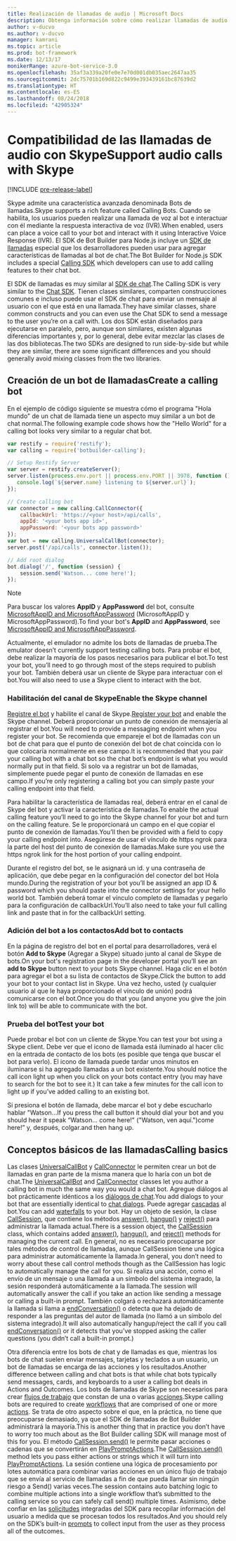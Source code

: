 ```yaml
---
title: Realización de llamadas de audio | Microsoft Docs
description: Obtenga información sobre cómo realizar llamadas de audio con Skype en un bot mediante Node.js.
author: v-ducvo
ms.author: v-ducvo
manager: kamrani
ms.topic: article
ms.prod: bot-framework
ms.date: 12/13/17
monikerRange: azure-bot-service-3.0
ms.openlocfilehash: 35af3a339a20fe0e7e70d001db035aec2647aa35
ms.sourcegitcommit: 2dc75701b169d822c9499e393439161bc87639d2
ms.translationtype: HT
ms.contentlocale: es-ES
ms.lasthandoff: 08/24/2018
ms.locfileid: "42905324"
---
```

# <a name="support-audio-calls-with-skype"></a><span data-ttu-id="9f89a-103">Compatibilidad de las llamadas de audio con Skype</span><span class="sxs-lookup"><span data-stu-id="9f89a-103">Support audio calls with Skype</span></span>

[!INCLUDE [pre-release-label](../includes/pre-release-label-v3.md)]

<span data-ttu-id="9f89a-104">Skype admite una característica avanzada denominada Bots de llamadas.</span><span class="sxs-lookup"><span data-stu-id="9f89a-104">Skype supports a rich feature called Calling Bots.</span></span>  <span data-ttu-id="9f89a-105">Cuando se habilita, los usuarios pueden realizar una llamada de voz al bot e interactuar con él mediante la respuesta interactiva de voz (IVR).</span><span class="sxs-lookup"><span data-stu-id="9f89a-105">When enabled, users can place a voice call to your bot and interact with it using Interactive Voice Response (IVR).</span></span>  <span data-ttu-id="9f89a-106">El SDK de Bot Builder para Node.js incluye un [SDK de llamadas][calling_sdk] especial que los desarrolladores pueden usar para agregar características de llamadas al bot de chat.</span><span class="sxs-lookup"><span data-stu-id="9f89a-106">The Bot Builder for Node.js SDK includes a special [Calling SDK][calling_sdk] which developers can use to add calling features to their chat bot.</span></span>   

<span data-ttu-id="9f89a-107">El SDK de llamadas es muy similar al [SDK de chat][chat_sdk].</span><span class="sxs-lookup"><span data-stu-id="9f89a-107">The Calling SDK is very similar to the [Chat SDK][chat_sdk].</span></span> <span data-ttu-id="9f89a-108">Tienen clases similares, comparten construcciones comunes e incluso puede usar el SDK de chat para enviar un mensaje al usuario con el que está en una llamada.</span><span class="sxs-lookup"><span data-stu-id="9f89a-108">They have similar classes, share common constructs and you can even use the Chat SDK to send a message to the user you’re on a call with.</span></span>  <span data-ttu-id="9f89a-109">Los dos SDK están diseñados para ejecutarse en paralelo, pero, aunque son similares, existen algunas diferencias importantes y, por lo general, debe evitar mezclar las clases de las dos bibliotecas.</span><span class="sxs-lookup"><span data-stu-id="9f89a-109">The two SDKs are designed to run side-by-side but while they are similar, there are some significant differences and you should generally avoid mixing classes from the two libraries.</span></span>  

## <a name="create-a-calling-bot"></a><span data-ttu-id="9f89a-110">Creación de un bot de llamadas</span><span class="sxs-lookup"><span data-stu-id="9f89a-110">Create a calling bot</span></span>
<span data-ttu-id="9f89a-111">En el ejemplo de código siguiente se muestra cómo el programa "Hola mundo" de un chat de llamada tiene un aspecto muy similar a un bot de chat normal.</span><span class="sxs-lookup"><span data-stu-id="9f89a-111">The following example code shows how the "Hello World" for a calling bot looks very similar to a regular chat bot.</span></span> 

```javascript
var restify = require('restify');
var calling = require('botbuilder-calling');

// Setup Restify Server
var server = restify.createServer();
server.listen(process.env.port || process.env.PORT || 3978, function () {
   console.log(`${server.name} listening to ${server.url}`); 
});

// Create calling bot
var connector = new calling.CallConnector({
    callbackUrl: 'https://<your host>/api/calls',
    appId: '<your bots app id>',
    appPassword: '<your bots app password>'
});
var bot = new calling.UniversalCallBot(connector);
server.post('/api/calls', connector.listen());

// Add root dialog
bot.dialog('/', function (session) {
    session.send('Watson... come here!');
});
```

> [!NOTE]
> <span data-ttu-id="9f89a-112">Para buscar los valores **AppID** y **AppPassword** del bot, consulte [MicrosoftAppID and MicrosoftAppPassword](~/bot-service-manage-overview.md#microsoftappid-and-microsoftapppassword) (MicrosoftAppID y MicrosoftAppPassword).</span><span class="sxs-lookup"><span data-stu-id="9f89a-112">To find your bot's **AppID** and **AppPassword**, see [MicrosoftAppID and MicrosoftAppPassword](~/bot-service-manage-overview.md#microsoftappid-and-microsoftapppassword).</span></span>

<span data-ttu-id="9f89a-113">Actualmente, el emulador no admite los bots de llamadas de prueba.</span><span class="sxs-lookup"><span data-stu-id="9f89a-113">The emulator doesn’t currently support testing calling bots.</span></span> <span data-ttu-id="9f89a-114">Para probar el bot, debe realizar la mayoría de los pasos necesarios para publicar el bot.</span><span class="sxs-lookup"><span data-stu-id="9f89a-114">To test your bot, you’ll need to go through most of the steps required to publish your bot.</span></span>  <span data-ttu-id="9f89a-115">También deberá usar un cliente de Skype para interactuar con el bot.</span><span class="sxs-lookup"><span data-stu-id="9f89a-115">You will also need to use a Skype client to interact with the bot.</span></span> 

### <a name="enable-the-skype-channel"></a><span data-ttu-id="9f89a-116">Habilitación del canal de Skype</span><span class="sxs-lookup"><span data-stu-id="9f89a-116">Enable the Skype channel</span></span>
<span data-ttu-id="9f89a-117">[Registre el bot](../bot-service-quickstart-registration.md) y habilite el canal de Skype.</span><span class="sxs-lookup"><span data-stu-id="9f89a-117">[Register your bot](../bot-service-quickstart-registration.md) and enable the Skype channel.</span></span> <span data-ttu-id="9f89a-118">Deberá proporcionar un punto de conexión de mensajería al registrar el bot.</span><span class="sxs-lookup"><span data-stu-id="9f89a-118">You will need to provide a messaging endpoint when you register your bot.</span></span> <span data-ttu-id="9f89a-119">Se recomienda que empareje el bot de llamadas con un bot de chat para que el punto de conexión del bot de chat coincida con lo que colocaría normalmente en ese campo.</span><span class="sxs-lookup"><span data-stu-id="9f89a-119">It is recommended that you pair your calling bot with a chat bot so the chat bot’s endpoint is what you would normally put in that field.</span></span>  <span data-ttu-id="9f89a-120">Si solo va a registrar un bot de llamadas, simplemente puede pegar el punto de conexión de llamadas en ese campo.</span><span class="sxs-lookup"><span data-stu-id="9f89a-120">If you’re only registering a calling bot you can simply paste your calling endpoint into that field.</span></span>  

<span data-ttu-id="9f89a-121">Para habilitar la característica de llamadas real, deberá entrar en el canal de Skype del bot y activar la característica de llamadas.</span><span class="sxs-lookup"><span data-stu-id="9f89a-121">To enable the actual calling feature you’ll need to go into the Skype channel for your bot and turn on the calling feature.</span></span> <span data-ttu-id="9f89a-122">Se le proporcionará un campo en el que copiar el punto de conexión de llamadas.</span><span class="sxs-lookup"><span data-stu-id="9f89a-122">You’ll then be provided with a field to copy your calling endpoint into.</span></span> <span data-ttu-id="9f89a-123">Asegúrese de usar el vínculo de https ngrok para la parte del host del punto de conexión de llamadas.</span><span class="sxs-lookup"><span data-stu-id="9f89a-123">Make sure you use the https ngrok link for the host portion of your calling endpoint.</span></span>

<span data-ttu-id="9f89a-124">Durante el registro del bot, se le asignará un id. y una contraseña de aplicación, que debe pegar en la configuración del conector del bot Hola mundo.</span><span class="sxs-lookup"><span data-stu-id="9f89a-124">During the registration of your bot you’ll be assigned an app ID & password which you should paste into the connector settings for your hello world bot.</span></span> <span data-ttu-id="9f89a-125">También deberá tomar el vínculo completo de llamadas y pegarlo para la configuración de callbackUrl.</span><span class="sxs-lookup"><span data-stu-id="9f89a-125">You’ll also need to take your full calling link and paste that in for the callbackUrl setting.</span></span>

### <a name="add-bot-to-contacts"></a><span data-ttu-id="9f89a-126">Adición del bot a los contactos</span><span class="sxs-lookup"><span data-stu-id="9f89a-126">Add bot to contacts</span></span>
<span data-ttu-id="9f89a-127">En la página de registro del bot en el portal para desarrolladores, verá el botón **Add to Skype** (Agregar a Skype) situado junto al canal de Skype de bots.</span><span class="sxs-lookup"><span data-stu-id="9f89a-127">On your bot's registration page in the developer portal you’ll see an **add to Skype** button next to your bots Skype channel.</span></span> <span data-ttu-id="9f89a-128">Haga clic en el botón para agregar el bot a su lista de contactos de Skype.</span><span class="sxs-lookup"><span data-stu-id="9f89a-128">Click the button to add your bot to your contact list in Skype.</span></span>  <span data-ttu-id="9f89a-129">Una vez hecho, usted (y cualquier usuario al que le haya proporcionado el vínculo de unión) podrá comunicarse con el bot.</span><span class="sxs-lookup"><span data-stu-id="9f89a-129">Once you do that you (and anyone you give the join link to) will be able to communicate with the bot.</span></span>

### <a name="test-your-bot"></a><span data-ttu-id="9f89a-130">Prueba del bot</span><span class="sxs-lookup"><span data-stu-id="9f89a-130">Test your bot</span></span>
<span data-ttu-id="9f89a-131">Puede probar el bot con un cliente de Skype.</span><span class="sxs-lookup"><span data-stu-id="9f89a-131">You can test your bot using a Skype client.</span></span> <span data-ttu-id="9f89a-132">Debe ver que el icono de llamada está iluminado al hacer clic en la entrada de contacto de los bots (es posible que tenga que buscar el bot para verlo).  El icono de llamada puede tardar unos minutos en iluminarse si ha agregado llamadas a un bot existente.</span><span class="sxs-lookup"><span data-stu-id="9f89a-132">You should notice the call icon light up when you click on your bots contact entry (you may have to search for the bot to see it.)  It can take a few minutes for the call icon to light up if you’ve added calling to an existing bot.</span></span>  

<span data-ttu-id="9f89a-133">Si presiona el botón de llamada, debe marcar el bot y debe escucharlo hablar "Watson...</span><span class="sxs-lookup"><span data-stu-id="9f89a-133">If you press the call button it should dial your bot and you should hear it speak “Watson…</span></span> <span data-ttu-id="9f89a-134">come here!" ("Watson, ven aquí.")</span><span class="sxs-lookup"><span data-stu-id="9f89a-134">come here!”</span></span> <span data-ttu-id="9f89a-135">y, después, colgar.</span><span class="sxs-lookup"><span data-stu-id="9f89a-135">and then hang up.</span></span>

## <a name="calling-basics"></a><span data-ttu-id="9f89a-136">Conceptos básicos de las llamadas</span><span class="sxs-lookup"><span data-stu-id="9f89a-136">Calling basics</span></span>
<span data-ttu-id="9f89a-137">Las clases [UniversalCallBot](http://docs.botframework.com/en-us/node/builder/calling-reference/classes/_botbuilder_d_.universalcallbot) y [CallConnector](http://docs.botframework.com/en-us/node/builder/calling-reference/classes/_botbuilder_d_.callconnector) le permiten crear un bot de llamadas en gran parte de la misma manera que lo haría con un bot de chat.</span><span class="sxs-lookup"><span data-stu-id="9f89a-137">The [UniversalCallBot](http://docs.botframework.com/en-us/node/builder/calling-reference/classes/_botbuilder_d_.universalcallbot) and [CallConnector](http://docs.botframework.com/en-us/node/builder/calling-reference/classes/_botbuilder_d_.callconnector) classes let you author a calling bot in much the same way you would a chat bot.</span></span> <span data-ttu-id="9f89a-138">Agregue diálogos al bot prácticamente idénticos a los [diálogos de chat](bot-builder-nodejs-manage-conversation-flow.md).</span><span class="sxs-lookup"><span data-stu-id="9f89a-138">You add dialogs to your bot that are essentially identical to [chat dialogs](bot-builder-nodejs-manage-conversation-flow.md).</span></span> <span data-ttu-id="9f89a-139">Puede agregar [cascadas](bot-builder-nodejs-prompts.md) al bot.</span><span class="sxs-lookup"><span data-stu-id="9f89a-139">You can add [waterfalls](bot-builder-nodejs-prompts.md) to your bot.</span></span> <span data-ttu-id="9f89a-140">Hay un objeto de sesión, la clase [CallSession](http://docs.botframework.com/en-us/node/builder/calling-reference/classes/_botbuilder_d_.callsession), que contiene los métodos [answer()](http://docs.botframework.com/en-us/node/builder/calling-reference/classes/_botbuilder_d_.callsession#answer), [hangup()](http://docs.botframework.com/en-us/node/builder/calling-reference/classes/_botbuilder_d_.callsession#hangup) y [reject()](http://docs.botframework.com/en-us/node/builder/calling-reference/classes/_botbuilder_d_.callsession#reject) para administrar la llamada actual.</span><span class="sxs-lookup"><span data-stu-id="9f89a-140">There is a session object, the [CallSession](http://docs.botframework.com/en-us/node/builder/calling-reference/classes/_botbuilder_d_.callsession) class, which contains added [answer()](http://docs.botframework.com/en-us/node/builder/calling-reference/classes/_botbuilder_d_.callsession#answer), [hangup()](http://docs.botframework.com/en-us/node/builder/calling-reference/classes/_botbuilder_d_.callsession#hangup), and [reject()](http://docs.botframework.com/en-us/node/builder/calling-reference/classes/_botbuilder_d_.callsession#reject) methods for managing the current call.</span></span> <span data-ttu-id="9f89a-141">En general, no es necesario preocuparse por tales métodos de control de llamadas, aunque CallSession tiene una lógica para administrar automáticamente la llamada.</span><span class="sxs-lookup"><span data-stu-id="9f89a-141">In general, you don’t need to worry about these call control methods though as the CallSession has logic to automatically manage the call for you.</span></span> <span data-ttu-id="9f89a-142">Si realiza una acción, como el envío de un mensaje o una llamada a un símbolo del sistema integrado, la sesión responderá automáticamente a la llamada.</span><span class="sxs-lookup"><span data-stu-id="9f89a-142">The session will automatically answer the call if you take an action like sending a message or calling a built-in prompt.</span></span> <span data-ttu-id="9f89a-143">También colgará o rechazará automáticamente la llamada si llama a [endConversation()](http://docs.botframework.com/en-us/node/builder/calling-reference/classes/_botbuilder_d_.callsession#endconversation) o detecta que ha dejado de responder a las preguntas del autor de llamada (no llamó a un símbolo del sistema integrado).</span><span class="sxs-lookup"><span data-stu-id="9f89a-143">It will also automatically hangup/reject the call if you call [endConversation()](http://docs.botframework.com/en-us/node/builder/calling-reference/classes/_botbuilder_d_.callsession#endconversation) or it detects that you’ve stopped asking the caller questions (you didn’t call a built-in prompt.)</span></span>

<span data-ttu-id="9f89a-144">Otra diferencia entre los bots de chat y de llamadas es que, mientras los bots de chat suelen enviar mensajes, tarjetas y teclados a un usuario, un bot de llamadas se encarga de las acciones y los resultados.</span><span class="sxs-lookup"><span data-stu-id="9f89a-144">Another difference between calling and chat bots is that while chat bots typically send messages, cards, and keyboards to a user a calling bot deals in Actions and Outcomes.</span></span> <span data-ttu-id="9f89a-145">Los bots de llamadas de Skype son necesarios para crear [flujos de trabajo](http://docs.botframework.com/en-us/node/builder/calling-reference/interfaces/_botbuilder_d_.iworkflow) que constan de una o varias [acciones](http://docs.botframework.com/en-us/node/builder/calling-reference/interfaces/_botbuilder_d_.iaction).</span><span class="sxs-lookup"><span data-stu-id="9f89a-145">Skype calling bots are required to create [workflows](http://docs.botframework.com/en-us/node/builder/calling-reference/interfaces/_botbuilder_d_.iworkflow) that are comprised of one or more [actions](http://docs.botframework.com/en-us/node/builder/calling-reference/interfaces/_botbuilder_d_.iaction).</span></span>  <span data-ttu-id="9f89a-146">Se trata de otro aspecto sobre el que, en la práctica, no tiene que preocuparse demasiado, ya que el SDK de llamadas de Bot Builder administrará la mayoría.</span><span class="sxs-lookup"><span data-stu-id="9f89a-146">This is another thing that in practice you don’t have to worry too much about as the Bot Builder calling SDK will manage most of this for you.</span></span> <span data-ttu-id="9f89a-147">El método [CallSession.send()](http://docs.botframework.com/en-us/node/builder/calling-reference/classes/_botbuilder_d_.callsession#send) le permite pasar acciones o cadenas que se convertirán en [PlayPromptActions](http://docs.botframework.com/en-us/node/builder/calling-reference/classes/_botbuilder_d_.playpromptaction).</span><span class="sxs-lookup"><span data-stu-id="9f89a-147">The [CallSession.send()](http://docs.botframework.com/en-us/node/builder/calling-reference/classes/_botbuilder_d_.callsession#send) method lets you pass either actions or strings which it will turn into [PlayPromptActions](http://docs.botframework.com/en-us/node/builder/calling-reference/classes/_botbuilder_d_.playpromptaction).</span></span>  <span data-ttu-id="9f89a-148">La sesión contiene una lógica de procesamiento por lotes automática para combinar varias acciones en un único flujo de trabajo que se envía al servicio de llamadas a fin de que pueda llamar sin ningún riesgo a Send() varias veces.</span><span class="sxs-lookup"><span data-stu-id="9f89a-148">The session contains auto batching logic to combine multiple actions into a single workflow that’s submitted to the calling service so you can safely call send() multiple times.</span></span>  <span data-ttu-id="9f89a-149">Asimismo, debe confiar en las [solicitudes](bot-builder-nodejs-prompts.md) integradas del SDK para recopilar información del usuario a medida que se procesan todos los resultados.</span><span class="sxs-lookup"><span data-stu-id="9f89a-149">And you should rely on the SDK’s built-in [prompts](bot-builder-nodejs-prompts.md) to collect input from the user as they process all of the outcomes.</span></span>  

[calling_sdk]: http://docs.botframework.com/en-us/node/builder/calling-reference/modules/_botbuilder_d_
[chat_sdk]: http://docs.botframework.com/en-us/node/builder/chat-reference/modules/_botbuilder_d_
